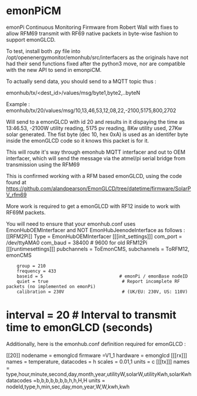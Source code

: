 # emonPiCM
emonPi Continuous Monitoring Firmware from Robert Wall with fixes to allow RFM69 transmit with RF69 native packets in byte-wise fashion to support emonGLCD.

To test, install both .py file into /opt/openenergymonitor/emonhub/src/interfacers as the originals have not had their send functions fixed after the python3 move, nor are compatible with the new API to send in emonpiCM.

To actually send data, you should send to a MQTT topic thus :

emonhub/tx/<dest_id>/values/msg/byte1,byte2,..byteN

Example :
emonhub/tx/20/values/msg/10,13,46,53,12,08,22,-2100,5175,800,2702

Will send to a emonGLCD with id 20 and results in it dispaying the time as 13:46.53, -2100W utility reading, 5175 pv reading, 8Kw utility used, 27Kw solar generated. The fist byte (dec 10, hex 0xA) is used as an identifer byte inside the emonGLCD code so it knows this packet is for it.

This will route it's way through emonhub MQTT interfacer and out to OEM interfacer, which will send the message via the atmel/pi serial bridge from transmission using the RFM69

This is confirmed working with a RFM based emonGLCD, using the code found at 
https://github.com/alandpearson/EmonGLCD/tree/datetime/firmware/SolarPV_rfm69

More work is required to get a emonGLCD with RF12 inside to work with RF69M packets.

You will need to ensure that your emonhub.conf uses EmonHubOEMInterfacer and NOT EmonHubJeenodeInterface as follows :
[[RFM2Pi]]
    Type = EmonHubOEMInterfacer
    [[[init_settings]]]
        com_port = /dev/ttyAMA0
        com_baud = 38400                        # 9600 for old RFM12Pi
    [[[runtimesettings]]]
        pubchannels = ToEmonCMS,
        subchannels = ToRFM12, emonCMS

        group = 210
        frequency = 433
        baseid = 5                             # emonPi / emonBase nodeID
        quiet = true                            # Report incomplete RF packets (no implemented on emonPi)
        calibration = 230V                      # (UK/EU: 230V, US: 110V)
#        interval =  20                       # Interval to transmit time to emonGLCD (seconds)


Additionally, here is the emonhub.conf definition required for emonGLCD :

[[20]]
    nodename = emonglcd
    firmware =V1_1
    hardware = emonglcd
    [[[rx]]]
     names = temperature,
     datacodes = h
     scales = 0.01,1
     units = c
  [[[tx]]]
     names = type,hour,minute,second,day,month,year,utilityW,solarW,utilityKwh,solarKwh
     datacodes =b,b,b,b,b,b,b,h,h,H,H
     units = nodeId,type,h,min,sec,day,mon,year,W,W,kwh,kwh
     
     

